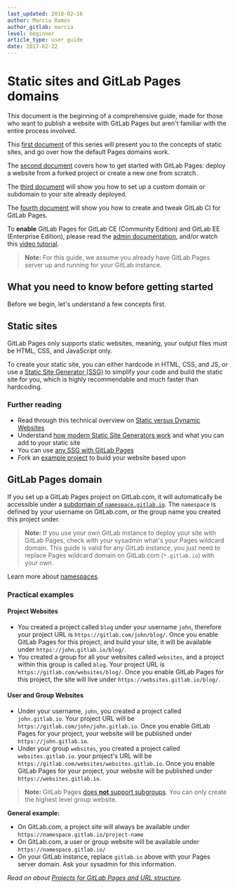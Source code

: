 ```yaml
---
last_updated: 2018-02-16
author: Marcia Ramos
author_gitlab: marcia
level: beginner
article_type: user guide
date: 2017-02-22
---
```


# Static sites and GitLab Pages domains

This document is the beginning of a comprehensive guide, made for those who want to
publish a website with GitLab Pages but aren't familiar with
the entire process involved.

This [first document](#what-you-need-to-know-before-getting-started) of this series will present you to the concepts of
static sites, and go over how the default Pages domains work.

The [second document](getting_started_part_two.md) covers how to get started with GitLab Pages: deploy
a website from a forked project or create a new one from scratch.

The [third document](getting_started_part_three.md) will show you how to set up a custom domain or subdomain
to your site already deployed.

The [fourth document](getting_started_part_four.md) will show you how to create and tweak GitLab CI for
GitLab Pages.

To **enable** GitLab Pages for GitLab CE (Community Edition)
and GitLab EE (Enterprise Edition), please read the
[admin documentation](https://docs.gitlab.com/ce/administration/pages/index.html),
and/or watch this [video tutorial](https://youtu.be/dD8c7WNcc6s).

>**Note:**
For this guide, we assume you already have GitLab Pages
server up and running for your GitLab instance.

## What you need to know before getting started

Before we begin, let's understand a few concepts first.

## Static sites

GitLab Pages only supports static websites, meaning,
your output files must be HTML, CSS, and JavaScript only.

To create your static site, you can either hardcode in HTML,
CSS, and JS, or use a [Static Site Generator (SSG)](https://www.staticgen.com/)
to simplify your code and build the static site for you,
which is highly recommendable and much faster than hardcoding.

### Further reading

- Read through this technical overview on [Static versus Dynamic Websites](https://about.gitlab.com/2016/06/03/ssg-overview-gitlab-pages-part-1-dynamic-x-static/)
- Understand [how modern Static Site Generators work](https://about.gitlab.com/2016/06/10/ssg-overview-gitlab-pages-part-2/) and what you can add to your static site
- You can use [any SSG with GitLab Pages](https://about.gitlab.com/2016/06/17/ssg-overview-gitlab-pages-part-3-examples-ci/)
- Fork an [example project](https://gitlab.com/pages) to build your website based upon

## GitLab Pages domain

If you set up a GitLab Pages project on GitLab.com,
it will automatically be accessible under a
[subdomain of `namespace.gitlab.io`](introduction.md#gitlab-pages-on-gitlab-com).
The `namespace` is defined by your username on GitLab.com,
or the group name you created this project under.

>**Note:**
If you use your own GitLab instance to deploy your
site with GitLab Pages, check with your sysadmin what's your
Pages wildcard domain. This guide is valid for any GitLab instance,
you just need to replace Pages wildcard domain on GitLab.com
(`*.gitlab.io`) with your own.

Learn more about [namespaces](../../group/index.md#namespaces).

### Practical examples

#### Project Websites

- You created a project called `blog` under your username `john`,
therefore your project URL is `https://gitlab.com/john/blog/`.
Once you enable GitLab Pages for this project, and build your site,
it will be available under `https://john.gitlab.io/blog/`.
- You created a group for all your websites called `websites`,
and a project within this group is called `blog`. Your project
URL is `https://gitlab.com/websites/blog/`. Once you enable
GitLab Pages for this project, the site will live under
`https://websites.gitlab.io/blog/`.

#### User and Group Websites

- Under your username, `john`, you created a project called
`john.gitlab.io`. Your project URL will be `https://gitlab.com/john/john.gitlab.io`.
Once you enable GitLab Pages for your project, your website
will be published under `https://john.gitlab.io`.
- Under your group `websites`, you created a project called
`websites.gitlab.io`. your project's URL will be `https://gitlab.com/websites/websites.gitlab.io`.
Once you enable GitLab Pages for your project,
your website will be published under `https://websites.gitlab.io`.

>**Note:**
GitLab Pages [does **not** support subgroups](../../group/subgroups/index.md#limitations).
You can only create the highest level group website.

**General example:**

- On GitLab.com, a project site will always be available under
`https://namespace.gitlab.io/project-name`
- On GitLab.com, a user or group website will be available under
`https://namespace.gitlab.io/`
- On your GitLab instance, replace `gitlab.io` above with your
Pages server domain. Ask your sysadmin for this information.

_Read on about [Projects for GitLab Pages and URL structure](getting_started_part_two.md)._
